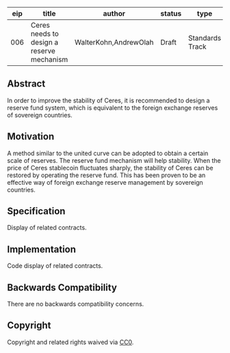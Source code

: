 | eip  | title                                     | author                | status | type            | category | created   |
| ---- | ----------------------------------------- | --------------------- | ------ | --------------- | -------- | --------- |
| 006  | Ceres needs to design a reserve mechanism | WalterKohn,AndrewOlah | Draft  | Standards Track | ERC      | 2021-6-22 |



## Abstract

In order to improve the stability of Ceres, it is recommended to design a reserve fund system, which is equivalent to the foreign exchange reserves of sovereign countries.

## Motivation

A method similar to the united curve can be adopted to obtain a certain scale of reserves. The reserve fund mechanism will help stability. When the price of Ceres stablecoin fluctuates sharply, the stability of Ceres can be restored by operating the reserve fund. This has been proven to be an effective way of foreign exchange reserve management by sovereign countries.

## Specification

Display of related contracts.

## Implementation

Code display of related contracts.

## Backwards Compatibility

There are no backwards compatibility concerns.

## Copyright

Copyright and related rights waived via [CC0](https://creativecommons.org/publicdomain/zero/1.0/).